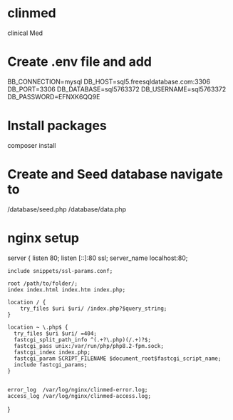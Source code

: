 # clinmed
clinical Med

# Create .env file and add
BB_CONNECTION=mysql
DB_HOST=sql5.freesqldatabase.com:3306
DB_PORT=3306
DB_DATABASE=sql5763372
DB_USERNAME=sql5763372
DB_PASSWORD=EFNXK6QQ9E

# Install packages
composer install

# Create and Seed database navigate to
/database/seed.php
/database/data.php

# nginx setup
server {
    listen        80;
  	listen        [::]:80 ssl;
    server_name localhost:80;

    include snippets/ssl-params.conf;

    root /path/to/folder/;
    index index.html index.htm index.php;

    location / {
        try_files $uri $uri/ /index.php?$query_string;
    }

    location ~ \.php$ {
      try_files $uri $uri/ =404;
      fastcgi_split_path_info ^(.+?\.php)(/.+)?$;
      fastcgi_pass unix:/var/run/php/php8.2-fpm.sock;
      fastcgi_index index.php;
      fastcgi_param SCRIPT_FILENAME $document_root$fastcgi_script_name;
      include fastcgi_params;        
    }


    error_log  /var/log/nginx/clinmed-error.log;
    access_log /var/log/nginx/clinmed-access.log;
}


